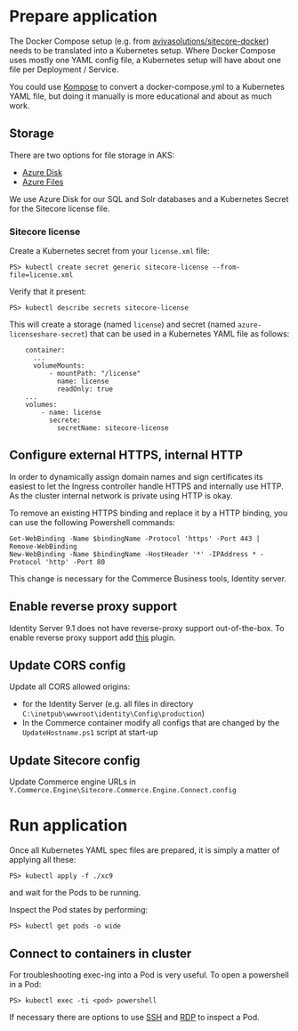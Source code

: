 # Prepare application
The Docker Compose setup (e.g. from [avivasolutions/sitecore-docker](https://github.com/avivasolutionsnl/sitecore-docker/tree/master/example/xc)) needs to be translated into a Kubernetes setup. 
Where Docker Compose uses mostly one YAML config file, a Kubernetes setup will have about one file per Deployment / Service.

You could use [Kompose](http://kompose.io/) to convert a docker-compose.yml to a Kubernetes YAML file, but doing it manually is more educational and about as much work.

## Storage
There are two options for file storage in AKS:
- [Azure Disk](https://docs.microsoft.com/en-us//azure/aks/azure-disks-dynamic-pv)
- [Azure Files](https://docs.microsoft.com/en-us//azure/aks/azure-files-dynamic-pv)

We use Azure Disk for our SQL and Solr databases and a Kubernetes Secret for the Sitecore license file.

### Sitecore license
Create a Kubernetes secret from your `license.xml` file:
```
PS> kubectl create secret generic sitecore-license --from-file=license.xml
```

Verify that it present:
```
PS> kubectl describe secrets sitecore-license
```

This will create a storage (named `license`) and secret (named `azure-licenseshare-secret`) that can be used in a Kubernetes YAML file as follows:
```
    container:
      ...
      volumeMounts:
          - mountPath: "/license"
            name: license
            readOnly: true
    ...
    volumes:
        - name: license
          secrete:
            secretName: sitecore-license
```

## Configure external HTTPS, internal  HTTP
In order to dynamically assign domain names and sign certificates its easiest to let the Ingress controller handle HTTPS and internally use HTTP. As the cluster internal network is private using HTTP is okay.

To remove an existing HTTPS binding and replace it by a HTTP binding, you can use the following Powershell commands:
```
Get-WebBinding -Name $bindingName -Protocol 'https' -Port 443 | Remove-WebBinding
New-WebBinding -Name $bindingName -HostHeader '*' -IPAddress * -Protocol 'http' -Port 80
```

This change is necessary for the Commerce Business tools, Identity server.

## Enable reverse proxy support 
Identity Server 9.1 does not have reverse-proxy support out-of-the-box. To enable reverse proxy support add [this]( https://github.com/joostmeijles/Sitecore.Identity.ProxySupport) plugin. 

## Update CORS config
Update all CORS allowed origins:
- for the Identity Server (e.g. all files in directory `C:\inetpub\wwwroot\identity\Config\production`)
- In the Commerce container modify all configs that are changed by the `UpdateHostname.ps1` script at start-up

## Update Sitecore config
Update Commerce engine URLs in `Y.Commerce.Engine\Sitecore.Commerce.Engine.Connect.config`

# Run application
Once all Kubernetes YAML spec files are prepared, it is simply a matter of applying all these:
```
PS> kubectl apply -f ./xc9
```
and wait for the Pods to be running. 

Inspect the Pod states by performing:
```
PS> kubectl get pods -o wide
```

## Connect to containers in cluster
For troubleshooting exec-ing into a Pod is very useful. To open a powershell in a Pod:
```
PS> kubectl exec -ti <pod> powershell
```

If necessary there are options to use [SSH](https://docs.microsoft.com/en-us/azure/aks/ssh) and [RDP](https://docs.microsoft.com/en-us/azure/aks/rdp) to inspect a Pod.
